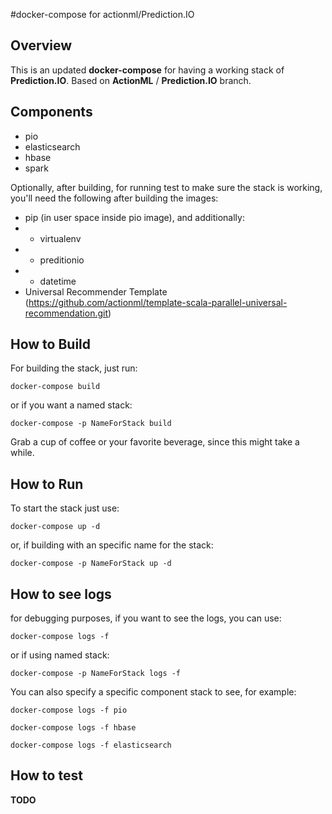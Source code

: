 #docker-compose for actionml/Prediction.IO

## Overview

This is an updated **docker-compose** for having a working stack of **Prediction.IO**.  Based on **ActionML** / **Prediction.IO** branch.


## Components
* pio
* elasticsearch
* hbase
* spark

Optionally, after building, for running test to make sure the stack is working, you'll need the following after building the images:

* pip (in user space inside pio image), and additionally:
* * virtualenv 
* * preditionio 
* * datetime 
* Universal Recommender Template (https://github.com/actionml/template-scala-parallel-universal-recommendation.git)


## How to Build

For building the stack, just run:

```docker-compose build```

or if you want a named stack:

```docker-compose -p NameForStack build```

Grab a cup of coffee or your favorite beverage, since this might take a while.

## How to Run
To start the stack just use:

```docker-compose up -d```

or, if building with an specific name for the stack:

```docker-compose -p NameForStack up -d```

## How to see logs
for debugging purposes, if you want to see the logs, you can use:

```docker-compose logs -f```

or if using named stack:

```docker-compose -p NameForStack logs -f```

You can also specify a specific component stack to see, for example:

```docker-compose logs -f pio```

```docker-compose logs -f hbase```

```docker-compose logs -f elasticsearch```


## How to test
**TODO**
